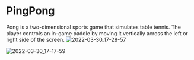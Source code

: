# PingPong
Pong is a two-dimensional sports game that simulates table tennis. The player controls an in-game paddle by moving it vertically across the left or right side of the screen. 
![2022-03-30_17-28-57](https://user-images.githubusercontent.com/49955610/160825621-e4879732-d9c6-4311-9ec0-d021a3006099.png)

![2022-03-30_17-17-59](https://user-images.githubusercontent.com/49955610/160825687-d94f4792-2a36-4269-9bc0-7d1d3390fdea.png)
